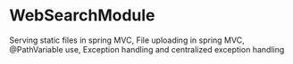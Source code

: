 # WebSearchModule
Serving static files in spring MVC, File uploading in spring MVC, @PathVariable use, Exception handling and centralized exception handling
